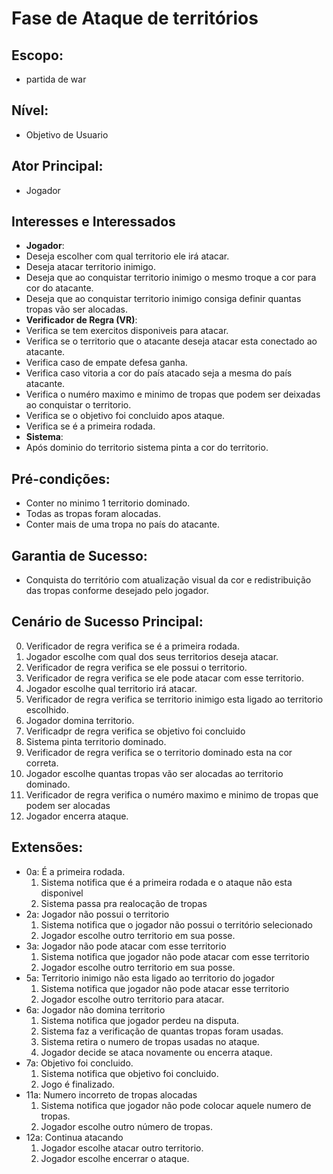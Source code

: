 # Fase de Ataque de territórios

## **Escopo**: 
- partida de war
## **Nível**: 
- Objetivo de Usuario
## **Ator Principal**: 
- Jogador
## **Interesses e Interessados**
- **Jogador**: 
- Deseja escolher com qual territorio ele irá atacar.
- Deseja atacar territorio inimigo.
- Deseja que ao conquistar territorio inimigo o mesmo troque a cor para cor do atacante.
- Deseja que ao conquistar territorio inimigo consiga definir quantas tropas vão ser alocadas.
- **Verificador de Regra (VR)**: 
- Verifica se tem exercitos disponiveis para atacar.
- Verifica se o territorio que o atacante deseja atacar esta conectado ao atacante.
- Verifica caso de empate defesa ganha.
- Verifica caso vitoria a cor do país atacado seja a mesma do país atacante. 
- Verifica o numéro maximo e minimo de tropas que podem ser deixadas ao conquistar o territorio.
- Verifica se o objetivo foi concluido apos ataque.
- Verifica se é a primeira rodada.
- **Sistema**: 
- Após dominio do territorio sistema pinta a cor do territorio. 

## **Pré-condições**:
- Conter no minimo 1 territorio dominado.
- Todas as tropas foram alocadas.
- Conter mais de uma tropa no país do atacante.

## **Garantia de Sucesso**:
- Conquista do território com atualização visual da cor e redistribuição das tropas conforme desejado pelo jogador.
## **Cenário de Sucesso Principal**:
0. Verificador de regra verifica se é a primeira rodada.
1. Jogador escolhe com qual dos seus territorios deseja atacar.
2. Verificador de regra verifica se ele possui o territorio.
3. Verificador de regra verifica se ele pode atacar com esse territorio.
4. Jogador escolhe qual territorio irá atacar. 
5. Verificador de regra verifica se territorio inimigo esta ligado ao territorio escolhido.
6. Jogador domina territorio. 
7. Verificadpr de regra verifica se objetivo foi concluido
8. Sistema pinta territorio dominado.
9. Verificador de regra verifica se o territorio dominado esta na cor correta.
10. Jogador escolhe quantas tropas vão ser alocadas ao territorio dominado.
11. Verificador de regra verifica o numéro maximo e minimo de tropas que podem ser alocadas
12. Jogador encerra ataque.
## **Extensões**:
- 0a: É a primeira rodada. 
    1. Sistema notifica que é a primeira rodada e o ataque não esta disponivel
    2. Sistema passa pra realocação de tropas 
- 2a: Jogador não possui o territorio 
    1. Sistema notifica que o jogador não possui o território selecionado
    2. Jogador escolhe outro territorio em sua posse.
- 3a: Jogador não pode atacar com esse territorio
    1. Sistema notifica que jogador não pode atacar com esse territorio
    2. Jogador escolhe outro territorio em sua posse.
- 5a: Territorio inimigo não esta ligado ao territorio do jogador
    1. Sistema notifica que jogador não pode atacar esse territorio
    2. Jogador escolhe outro territorio para atacar.
- 6a: Jogador não domina territorio
    1. Sistema notifica que jogador perdeu na disputa.
    2. Sistema faz a verificação de quantas tropas foram usadas.
    3. Sistema retira o numero de tropas usadas no ataque.
    4. Jogador decide se ataca novamente ou encerra ataque.
- 7a: Objetivo foi concluido.
    1. Sistema notifica que objetivo foi concluido.
    2. Jogo é finalizado.
- 11a: Numero incorreto de tropas alocadas 
    1. Sistema notifica que jogador não pode colocar aquele numero de tropas.
    2. Jogador escolhe outro número de tropas.
- 12a: Continua atacando
    1. Jogador escolhe atacar outro territorio. 
    2. Jogador escolhe encerrar o ataque.